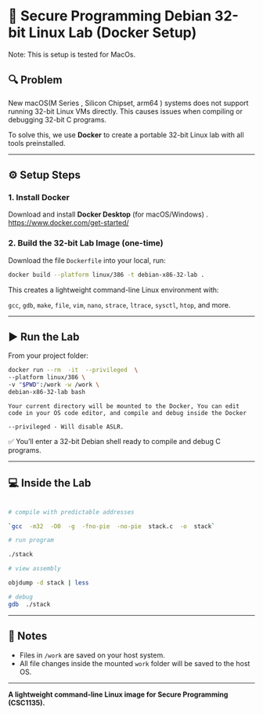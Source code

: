 # 🧠 Secure Programming Debian 32-bit Linux Lab (Docker Setup)

Note: This is setup is tested for MacOs.

## 🔍 Problem
New macOS(M Series , Silicon Chipset, arm64 ) systems does not support running 32-bit Linux VMs directly.
This causes issues when compiling or debugging 32-bit C programs.

To solve this, we use **Docker** to create a portable 32-bit Linux lab with all tools preinstalled.

---

## ⚙️ Setup Steps

### 1. Install Docker
Download and install **Docker Desktop** (for macOS/Windows) . https://www.docker.com/get-started/



### 2. Build the 32-bit Lab Image (one-time)
Download the file `Dockerfile` into your local, run:
```bash
docker build --platform linux/386 -t debian-x86-32-lab .
```

This  creates  a  lightweight  command-line  Linux  environment  with:

`gcc`,  `gdb`,  `make`,  `file`,  `vim`,  `nano`,  `strace`,  `ltrace`,  `sysctl`,  `htop`,  and  more.
  

---

  

## ▶️ Run the Lab

  

From  your  project  folder:

  

```bash
docker run --rm  -it  --privileged  \
--platform linux/386 \
-v "$PWD":/work -w /work \
debian-x86-32-lab bash
```

`
Your current directory will be mounted to the Docker, You can edit code in your OS code editor, and compile and debug inside the Docker
`

`--privileged - Will disable ASLR.`


✅ You’ll enter a 32-bit Debian shell ready to compile and debug C programs.

---
## 💻 Inside the Lab

  

```bash

# compile with predictable addresses

`gcc  -m32  -O0  -g  -fno-pie  -no-pie  stack.c  -o  stack`

# run program

./stack

# view assembly

objdump -d stack | less

# debug
gdb  ./stack
```
---
## 🧩 Notes

* Files in `/work` are saved on your host system.
* All file changes inside the mounted `work` folder will be saved to the host OS.
---
**A lightweight command-line Linux image for Secure Programming (CSC1135).**
